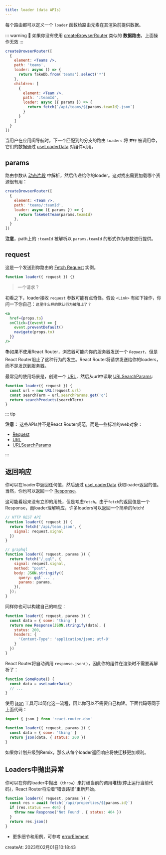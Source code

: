 ```yaml
---
title: loader (data APIs)
---
```


每个路由都可以定义一个 `loader` 函数给路由元素在其渲染前提供数据。


::: warning 🚨
如果你没有使用 [createBrowserRouter](../routers/createBrowserRouter) 类似的 **数据路由**，上面操作无效
:::

```jsx {5-7,12-14}
createBrowserRouter([
  {
    element: <Teams />,
    path: 'teams',
    loader: async () => {
      return fakeDb.from('teams').select('*')
    },
    children: [
      {
        element: <Team />,
        path: ':teamId',
        loader: async ({ params }) => {
          return fetch(`/api/teams/${params.teamId}.json`)
        }
      }
    ]
  }
])
```

当用户在应用间导航时，下一个匹配到的分支的路由 `loaders` 将 **`并行`** 被调用😎，它们的数据通过 [useLoaderData](../hooks/useLoaderData) 对组件可用。





## params

路由参数从 [动态片段](./route#_3-1-动态片段) 中解析，然后传递给你的loader。这对找出需要加载哪个资源很有用：

```jsx {5}
createBrowserRouter([
  {
    element: <Team />,
    path: 'teams/:teamId',
    loader: async ({ params }) => {
      return fakeGetTeam(params.teamId)
    },
  }
])
```

**注意**，path上的 `:teamId` 被解析以 `params.teamId` 的形式作为参数进行提供。



## request

这是一个发送到你路由的 [Fetch Request](https://developer.mozilla.org/en-US/docs/Web/API/Request) 实例。

```js
function loader({ request }) {}
```

> 一个请求？

初看之下，loader接收 `request` 参数可能有点奇怪。假设 `<Link>` 有如下操作，你问一下你自己：`这里什么样的默认行为被阻止了？`

```jsx {4}
<a
  href={props.to}
  onClick={(event) => {
    event.preventDefault()
    navigate(props.to)
  }}
/>
```

📚如果不使用React Router，浏览器可能向你的服务器发送一个 _`Request`_，但是React Router阻止了这种行为的发生。React Router将请求发送给你的loaders，而不是发送到服务器。



最常见的使用场景是，创建一个 [URL](https://developer.mozilla.org/en-US/docs/Web/API/URL)，然后从url中读取 [URLSearchParams](https://developer.mozilla.org/en-US/docs/Web/API/URLSearchParams):

```js
function loader({ request }) {
  const url = new URL(request.url)
  const searchTerm = url.searchParams.get('q')
  return searchProducts(searchTerm)
}
```

::: tip

**注意：** 这些APIs并不是React Router规范，而是一些标准的web对象：

- [Request](https://developer.mozilla.org/en-US/docs/Web/API/Request)
- [URL](https://developer.mozilla.org/en-US/docs/Web/API/URL)
- [URLSearchParams](https://developer.mozilla.org/en-US/docs/Web/API/URLSearchParams)

:::



## 返回响应

你可以在loader中返回任何值，然后通过 [useLoaderData](../hooks/useLoaderData) 获取loader返回的值。当然，你也可以返回一个 [Response](https://developer.mozilla.org/en-US/docs/Web/API/Response)。

这可能看起来没有立即的用处，但是考虑`fetch`。由于`fetch`的返回值是一个Response，而loader理解响应，许多loaders可以返回一个简单的fetch!

```js
// HTTP REST API
function loader({ request }) {
  return fetch('/api/team.json', {
    signal: request.signal
  })
}

// graphql
function loader({ request, params }) {
  return fetch("/_gql", {
    signal: request.signal,
    method: "post",
    body: JSON.stringify({
      query: gql`...`,
      params: params,
    }),
  });
}
```

同样你也可以构建自己的响应：

```js {3-8}
function loader({ request, params }) {
  const data = { some: 'thing' }
  return new Response(JSON.stringify(data), {
    status: 200,
    headers: {
      'Content-Type': 'application/json; utf-8'
    }
  })
}
```

React Router将自动调用 `response.json()`，因此你的组件在渲染时不需要再解析了：

```js {2}
function SomeRoute() {
  const data = useLoaderData()
  // ...
}
```

使用 [json](../fetch/json) 工具可以简化这一流程，因此你可以不需要自己构建。下面代码等同于上面代码：

```js {5}
import { json } from 'react-router-dom'

function loader({ request, params }) {
  const data = { some: 'thing' }
  return json(data, { status: 200 })
}
```

如果你计划升级到Remix，那么从每个loader返回响应将使迁移更加顺利。



## Loaders中抛出异常

你可以在你的loader中抛出（`throw`）来打破当前的调用堆栈(停止运行当前代码)，React Router将沿着“错误路径”重新开始。

```js {4}
function loader({ request, params }) {
  const res = await fetch(`/api/properties/${params.id}`)
  if (res.status === 404) {
    throw new Response('Not Found', { status: 404 })
  }
  return res.json()
}
```

- 更多细节和用例，可参考 [errorElement](./errorElement)



createAt: 2023年02月01日10:18:43

